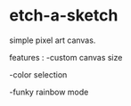 # etch-a-sketch
simple pixel art canvas. 

features : 
-custom canvas size

-color selection 

-funky rainbow mode 


